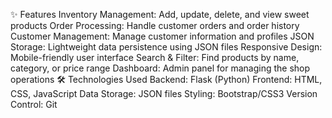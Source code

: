 ✨ Features
Inventory Management: Add, update, delete, and view sweet products
Order Processing: Handle customer orders and order history
Customer Management: Manage customer information and profiles
JSON Storage: Lightweight data persistence using JSON files
Responsive Design: Mobile-friendly user interface
Search & Filter: Find products by name, category, or price range
Dashboard: Admin panel for managing the shop operations
🛠️ Technologies Used
Backend: Flask (Python)
Frontend: HTML, CSS, JavaScript
Data Storage: JSON files
Styling: Bootstrap/CSS3
Version Control: Git
